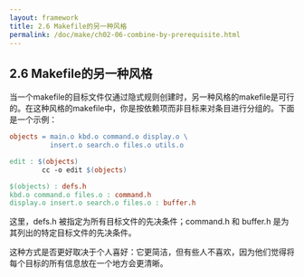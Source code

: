 ```yaml
---
layout: framework
title: 2.6 Makefile的另一种风格
permalink: /doc/make/ch02-06-combine-by-prerequisite.html
---
```

## 2.6 Makefile的另一种风格

当一个makefile的目标文件仅通过隐式规则创建时，另一种风格的makefile是可行的。在这种风格的makefile中，你是按依赖项而非目标来对条目进行分组的。下面是一个示例：

```makefile
objects = main.o kbd.o command.o display.o \
          insert.o search.o files.o utils.o

edit : $(objects)
        cc -o edit $(objects)

$(objects) : defs.h
kbd.o command.o files.o : command.h
display.o insert.o search.o files.o : buffer.h
```

这里，defs.h 被指定为所有目标文件的先决条件；command.h 和 buffer.h 是为其列出的特定目标文件的先决条件。

这种方式是否更好取决于个人喜好：它更简洁，但有些人不喜欢，因为他们觉得将每个目标的所有信息放在一个地方会更清晰。
